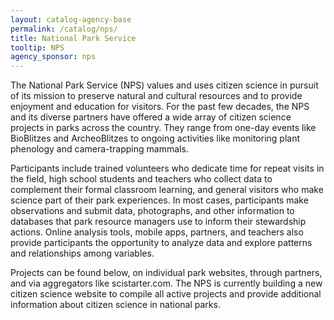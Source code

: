 ```yaml
---
layout: catalog-agency-base
permalink: /catalog/nps/
title: National Park Service
tooltip: NPS
agency_sponsor: nps
---
```


The National Park Service (NPS) values and uses citizen science in pursuit of its mission to preserve natural and cultural resources and to provide enjoyment and education for visitors. For the past few decades, the NPS and its diverse partners have offered a wide array of citizen science projects in parks across the country. They range from one-day events like BioBlitzes and ArcheoBlitzes to ongoing activities like monitoring plant phenology and camera-trapping mammals. 

Participants include trained volunteers who dedicate time for repeat visits in the field, high school students and teachers who collect data to complement their formal classroom learning, and general visitors who make science part of their park experiences. In most cases, participants make observations and submit data, photographs, and other information to databases that park resource managers use to inform their stewardship actions. Online analysis tools, mobile apps, partners, and teachers also provide participants the opportunity to analyze data and explore patterns and relationships among variables.

Projects can be found below, on individual park websites, through partners, and via aggregators like scistarter.com. The NPS is currently building a new citizen science website to compile all active projects and provide additional information about citizen science in national parks.